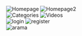 ![Homepage](1.png) ![Homepage2](2.png)<br />
![Categories](3.png) ![Videos](4.png)<br />
![login](5.png) ![register](6.png)<br />
![arama](7.png)<br />